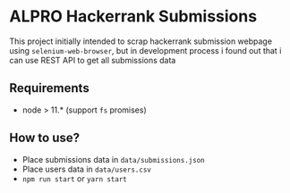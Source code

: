 # ALPRO Hackerrank Submissions

This project initially intended to scrap hackerrank submission webpage using `selenium-web-browser`,
but in development process i found out that i can use REST API to get all submissions data

## Requirements

- node > 11.\* (support `fs` promises)

## How to use?

- Place submissions data in `data/submissions.json`
- Place users data in `data/users.csv`
- `npm run start` or `yarn start`

